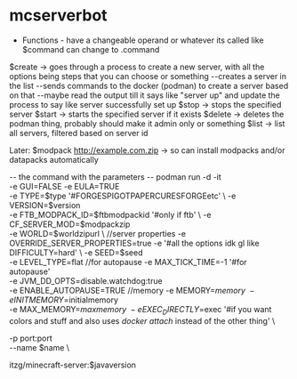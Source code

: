 # mcserverbot

- Functions -
have a changeable operand or whatever its called like $command can change to .command

$create -> goes through a process to create a new server, with all the options being steps that you can choose or something
--creates a server in the list
--sends commands to the docker (podman) to create a server based on that
--maybe read the output till it says like "server up" and update the process to say like server successfully set up
$stop -> stops the specified server
$start -> starts the specified server if it exists
$delete -> deletes the podman thing, probably should make it admin only or something 
$list -> list all servers, filtered based on server id


Later:
$modpack http://example.com.zip -> so can install modpacks and/or datapacks automatically

-- the command with the parameters --
podman run -d -it \
-e GUI=FALSE
-e EULA=TRUE \
-e TYPE=$type '#FORGESPIGOTPAPERCURESFORGEetc' \ 
-e VERSION=$version \
-e FTB_MODPACK_ID=$ftbmodpackid '#only if ftb' \
-e CF_SERVER_MOD=$modpackzip \
-e WORLD=$worldzipurl \
//server properties
-e OVERRIDE_SERVER_PROPERTIES=true
-e '#all the options idk gl like DIFFICULTY=hard' \
-e SEED=$seed \
-e LEVEL_TYPE=flat
//for autopause
-e MAX_TICK_TIME=-1 '#for autopause' \
-e JVM_DD_OPTS=disable.watchdog:true \
-e ENABLE_AUTOPAUSE=TRUE
//memory
-e MEMORY=$memory \
-e INITMEMORY=$initialmemory \
-e MAX_MEMORY=$maxmemory \
-e EXEC_DIRECTLY=$exec '#if you want colors and stuff and also uses _docker attach_ instead of the other thing' \


-p port:port \
--name $name \

itzg/minecraft-server:$javaversion
